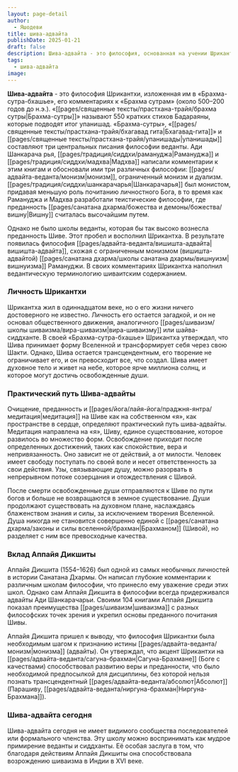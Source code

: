```yaml
---
layout: page-detail
author:
  - Яшодеви
title: шива-адвайта
publishDate: 2025-01-21
draft: false
description: Шива-адвайта - это философия, основанная на учении Шрикантхи, которая интегрирует идеи монизма и преданности Шиве. В основе этого учения лежит концепция того, что Шива и его творение - это одно и то же, и что освобождение возможно через преданность и медитацию, направленную на осознание единства с Шивой.
tags:
  - шива-адвайта
image:
---
```

**Шива-адвайта** - это философия Шрикантхи, изложенная им в «Брахма-сутра-бхашье», его комментариях к «Брахма сутрам» (около 500–200 годов до н.э.). «[[pages/священные тексты/прастхана-трайя/брахма сутры|Брахма-сутры]]» называют 550 кратких стихов Бадараяны, которые подводят итог упанишад. «Брахма-сутры», «[[pages/священные тексты/прастхана-трайя/бхагавад гита|Бхагавад-гита]]» и [[pages/священные тексты/прастхана-трайя/упанишады|упанишады]] составляют три центральных писания философии веданты. Ади Шанкарача рья, [[pages/традиция/сиддхи/рамануджа|Рамануджа]] и [[pages/традиция/сиддхи/мадхва|Мадхва]] написали комментарии к этим книгам и обосновали ими три различных философии: [[pages/адвайта-веданта/монизм|монизм]], ограниченный монизм и дуализм. [[pages/традиция/сиддхи/шанкарачарья|Шанкарачарья]] был монистом, придавая меньшую роль почитанию личностного Бога, в то время как Рамануджа и Мадхва разработали теистические философии, где преданность [[pages/санатана дхарма/божества и демоны/божества/вишну|Вишну]] считалась высочайшим путем.

Однако не было школы веданты, которая бы так высоко вознесла преданность Шиве. Этот пробел и восполнил Шрикантха. В результате появилась философия [[pages/адвайта-веданта/вишишта-адвайта|вишишта-адвайта]], схожая с ограниченным монизмом (вишишта-адвайтой) [[pages/санатана дхарма/школы санатана дхармы/вишнуизм|вишнуизма]] Рамануджи. В своих комментариях Шрикантха наполнил ведантическую терминологию шиваитским содержанием.

### Личность Шрикантхи

Шрикантха жил в одиннадцатом веке, но о его жизни ничего достоверного не известно. Личность его остается загадкой, и он не основал общественного движения, аналогичного [[pages/шиваизм/школы шиваизма/вира-шиваизм|вира-шиваизму]] или шайва-сиддханте. В своей «Брахма-сутра-бхашье» Шрикантха утверждал, что Шива принимает форму Вселенной и трансформирует себя через свою Шакти. Однако, Шива остается трансцендентным, его творение не ограничивает его, и он превосходит все, что создал. Шива имеет духовное тело и живет на небе, которое ярче миллиона солнц, и которое могут достичь освобожденные души.

### Практический путь Шива-адвайты

Очищение, преданность и [[pages/йога/лайя-йога/праджня-янтра/медитация|медитация]] на Шиве как на собственном «я», как пространстве в сердце, определяют практический путь шива-адвайты. Медитация направлена на «я», Шиву, единое существование, которое развилось во множество форм. Освобождение приходит после определенных достижений, таких как спокойствие, вера и непривязанность. Оно зависит не от действий, а от милости. Человек имеет свободу поступать по своей воле и несет ответственность за свои действия. Узы, связывающие душу, можно разорвать в непрерывном потоке созерцания и отождествления с Шивой.

После смерти освобожденные души отправляются к Шиве по пути богов и больше не возвращаются в земное существование. Души продолжают существовать на духовном плане, наслаждаясь блаженством знания и силы, за исключением творения Вселенной. Душа никогда не становится совершенно единой с [[pages/санатана дхарма/законы и силы вселенной/брахман|Брахманом]] (Шивой), но разделяет с ним все превосходные качества.

### Вклад Аппайя Дикшиты

Аппайя Дикшита (1554–1626) был одной из самых необычных личностей в истории Санатана Дхармы. Он написал глубокие комментарии к различным школам философии, что принесло ему уважение среди этих школ. Однако сам Аппайя Дикшита в философии всегда придерживался адвайты Ади Шанкарачарьи. Своими 104 книгами Аппайя Дикшита показал преимущества [[pages/шиваизм|шиваизма]] с разных философских точек зрения и укрепил основы преданного почитания Шивы.

Аппайя Дикшита пришел к выводу, что философия Шрикантхи была необходимым шагом к признанию истины [[pages/адвайта-веданта/монизм|монизма]] (адвайты). Он утверждал, что акцент Шрикантхи на [[pages/адвайта-веданта/сагуна-брахман|Сагуна-Брахмане]] (Боге с качествами) способствовал развитию веры и преданности, что было необходимой предпосылкой для дисциплины, без которой нельзя познать трансцендентный [[pages/адвайта-веданта/абсолют|Абсолют]] (Парашиву, [[pages/адвайта-веданта/ниргуна-брахман|Ниргуна-Брахмана]]).

### Шива-адвайта сегодня

Шива-адвайта сегодня не имеет видимого сообщества последователей или формального членства. Эту школу можно воспринимать как мудрое примирение веданты и сиддханты. Её особая заслуга в том, что благодаря действиям Аппайя Дикшиты она способствовала возрождению шиваизма в Индии в XVI веке.